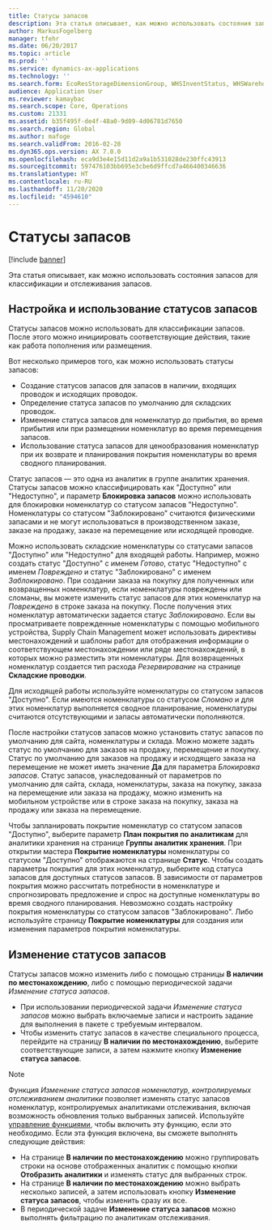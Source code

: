 ```yaml
---
title: Статусы запасов
description: Эта статья описывает, как можно использовать состояния запасов для классификации и отслеживания запасов.
author: MarkusFogelberg
manager: tfehr
ms.date: 06/20/2017
ms.topic: article
ms.prod: ''
ms.service: dynamics-ax-applications
ms.technology: ''
ms.search.form: EcoResStorageDimensionGroup, WHSInventStatus, WHSWarehouseStatusChange
audience: Application User
ms.reviewer: kamaybac
ms.search.scope: Core, Operations
ms.custom: 21331
ms.assetid: b35f495f-de4f-48a0-9d09-4d06781d7650
ms.search.region: Global
ms.author: mafoge
ms.search.validFrom: 2016-02-28
ms.dyn365.ops.version: AX 7.0.0
ms.openlocfilehash: eca9d3e4e15d11d2a9a1b531028de230ffc43913
ms.sourcegitcommit: 597476103bb695e3cbe6d9ffcd7a466400346636
ms.translationtype: HT
ms.contentlocale: ru-RU
ms.lasthandoff: 11/20/2020
ms.locfileid: "4594610"
---
```

# <a name="inventory-statuses"></a>Статусы запасов

[!include [banner](../includes/banner.md)]

Эта статья описывает, как можно использовать состояния запасов для классификации и отслеживания запасов.

## <a name="set-up-and-use-inventory-statuses"></a>Настройка и использование статусов запасов

Статусы запасов можно использовать для классификации запасов. После этого можно инициировать соответствующие действия, такие как работа пополнения или размещения.

Вот несколько примеров того, как можно использовать статусы запасов:

- Создание статусов запасов для запасов в наличии, входящих проводок и исходящих проводок.
- Определение статуса запасов по умолчанию для складских проводок.
- Изменение статуса запасов для номенклатур до прибытия, во время прибытия или при размещении номенклатур во время перемещения запасов.
- Использование статуса запасов для ценообразования номенклатур при их возврате и планирования покрытия номенклатуры во время сводного планирования.

Статус запасов — это одна из аналитик в группе аналитик хранения. Статусы запасов можно классифицировать как "Доступно" или "Недоступно", и параметр **Блокировка запасов** можно использовать для блокировки номенклатур со статусом запасов "Недоступно". Номенклатуры со статусом "Заблокировано" считаются физическими запасами и не могут использоваться в производственном заказе, заказе на продажу, заказе на перемещение или исходящей проводке.

Можно использовать складские номенклатуры со статусами запасов "Доступно" или "Недоступно" для входящей работы. Например, можно создать статус "Доступно" с именем *Готово*, статус "Недоступно" с именем *Повреждено* и статус "Заблокировано" с именем *Заблокировано*. При создании заказа на покупку для полученных или возвращенных номенклатур, если номенклатуры повреждены или сломаны, вы можете изменить статус запасов для этих номенклатур на *Повреждено* в строке заказа на покупку. После получения этих номенклатур автоматически задается статус *Заблокировано*. Если вы просматриваете поврежденные номенклатуры с помощью мобильного устройства, Supply Chain Management может использовать директивы местонахождений и шаблоны работ для отображения информации о соответствующем местонахождении или ряде местонахождений, в которых можно разместить эти номенклатуры. Для возвращенных номенклатур создается тип расхода *Резервирование* на странице **Складские проводки**.

Для исходящей работы используйте номенклатуры со статусом запасов "Доступно". Если имеются номенклатуры со статусом *Сломано* и для этих номенклатур выполняется сводное планирование, номенклатуры считаются отсутствующими и запасы автоматически пополняются.

После настройки статусов запасов можно установить статус запасов по умолчанию для сайта, номенклатуры и склада. Можно можете задать статус по умолчанию для заказов на продажу, перемещение и покупку. Статус по умолчанию для заказов на продажу и исходящего заказа на перемещение не может иметь значение **Да** для параметра *Блокировка запасов*. Статус запасов, унаследованный от параметров по умолчанию для сайта, склада, номенклатуры, заказа на покупку, заказа на перемещение или заказа на продажу, можно изменить на мобильном устройстве или в строке заказа на покупку, заказа на продажу или заказа на перемещение.

Чтобы запланировать покрытие номенклатур со статусом запасов "Доступно", выберите параметр **План покрытия по аналитикам** для аналитики хранения на странице **Группы аналитик хранения**. При открытии мастера **Покрытие номенклатуры** номенклатуры со статусом "Доступно" отображаются на странице **Статус**. Чтобы создать параметры покрытия для этих номенклатур, выберите код статуса запасов для доступных статусов запасов. В зависимости от параметров покрытия можно рассчитать потребности в номенклатуре и спрогнозировать предложение и спрос на доступные номенклатуры во время сводного планирования. Невозможно создать настройку покрытия номенклатуры со статусом запасов "Заблокировано". Либо используйте страницу **Покрытие номенклатуры** для создания или изменения параметров покрытия номенклатуры.

## <a name="change-inventory-statuses"></a>Изменение статусов запасов

Статусы запасов можно изменить либо с помощью страницы **В наличии по местонахождению**, либо с помощью периодической задачи *Изменение статуса запасов*.

- При использовании периодической задачи *Изменение статуса запасов* можно выбрать включаемые записи и настроить задание для выполнения в пакете с требуемым интервалом.
- Чтобы изменить статус запасов в качестве специального процесса, перейдите на страницу **В наличии по местонахождению**, выберите соответствующие записи, а затем нажмите кнопку **Изменение статуса запасов**.

> [!NOTE]
> Функция *Изменение статуса запасов номенклатур, контролируемых отслеживанием аналитики* позволяет изменять статус запасов номенклатур, контролируемых аналитиками отслеживания, включая возможность обновления только выбранных записей. Используйте [управление функциями](../../fin-ops-core/fin-ops/get-started/feature-management/feature-management-overview.md), чтобы включить эту функцию, если это необходимо. Если эта функция включена, вы сможете выполнять следующие действия:
>
> - На странице **В наличии по местонахождению** можно группировать строки на основе отображенных аналитик с помощью кнопки **Отобразить аналитики** и изменять статус для выбранных строк.
> - На странице **В наличии по местонахождению** можно выбрать несколько записей, а затем использовать кнопку **Изменение статуса запасов**, чтобы изменить сразу их все.
> - В периодической задаче **Изменение статуса запасов** можно выполнять фильтрацию по аналитикам отслеживания.
